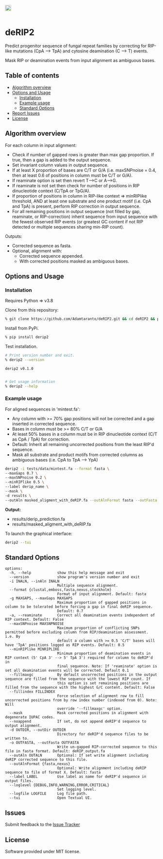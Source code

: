 <a href="https://opensource.org/licenses/MIT">
  <img src="https://img.shields.io/badge/License-MIT-yellow.svg" align="left" height="20"/>
</a>

<br clear="right"/>
<br clear="left"/>

# deRIP2

Predict progenitor sequence of fungal repeat families by correcting for RIP-like mutations
(CpA --> TpA) and cytosine deamination (C --> T) events.

Mask RIP or deamination events from input alignment as ambiguous bases.

## Table of contents

- [Algorithm overview](#algorithm-overview)
- [Options and Usage](#options-and-usage)
  - [Installation](#installation)
  - [Example usage](#example-usage)
  - [Standard Options](#standard-options)
- [Report Issues](#issues)
- [License](#license)

## Algorithm overview

For each column in input alignment:

- Check if number of gapped rows is greater than max gap proportion. If true, then a gap is added to the output sequence.
- Set invariant column values in output sequence.
- If at least X proportion of bases are C/T or G/A (i.e. maxSNPnoise = 0.4, then at least 0.6 of positions in column must be C/T or G/A).
- If reaminate option is set then revert T-->C or A-->G.
- If reaminate is not set then check for number of positions in RIP dinucleotide context (C/TpA or TpG/A).
- If proportion of positions in column in RIP-like context => minRIPlike threshold, AND at least one substrate and one product motif (i.e. CpA and TpA) is present, perform RIP correction in output sequence.
- For all remaining positions in output sequence (not filled by gap, reaminate, or RIP-correction) inherit sequence from input sequence with the fewest observed RIP events (or greatest GC content if not RIP detected or multiple sequences sharing min-RIP count).

Outputs:

- Corrected sequence as fasta.
- Optional, alignment with:
  - Corrected sequence appended.
  - With corrected positions masked as ambiguous bases.

## Options and Usage

### Installation

Requires Python => v3.8

Clone from this repository:

```bash
% git clone https://github.com/Adamtaranto/deRIP2.git && cd deRIP2 && pip install -e '.[tests]'
```

Install from PyPi.

```bash
% pip install derip2
```

Test installation.

```bash
# Print version number and exit.
% derip2 --version

derip2 v0.1.0


# Get usage information
% derip2 --help
```

### Example usage

For aligned sequences in 'mintest.fa':

- Any column with >= 70% gap positions will not be corrected and a gap inserted in corrected sequence.
- Bases in column must be >= 80% C/T or G/A
- At least 50% bases in a column must be in RIP dinucleotide context (C/T as CpA / TpA) for correction.
- Default: Inherit all remaining uncorrected positions from the least RIP'd sequence.
- Mask all substrate and product motifs from corrected columns as ambiguous bases (i.e. CpA to TpA --> YpA)

```bash
derip2 -i tests/data/mintest.fa --format fasta \
--maxGaps 0.7 \
--maxSNPnoise 0.2 \
--minRIPlike 0.5 \
--label derip_name \
--mask \
-d results \
--outAln masked_aligment_with_deRIP.fa --outAlnFormat fasta --outFasta derip_prediction.fa
```

**Output:**

- results/derip_prediction.fa
- results/masked_aligment_with_deRIP.fa

To launch the graphical interface:

```bash
derip2 --tui
```

## Standard Options

```code
options:
  -h, --help            show this help message and exit
  --version             show program's version number and exit
  -i INALN, --inAln INALN
                        Multiple sequence alignment.
  --format {clustal,emboss,fasta,nexus,stockholm}
                        Format of input alignment. Default: fasta
  -g MAXGAPS, --maxGaps MAXGAPS
                        Maximum proportion of gapped positions in column to be tolerated before forcing a gap in final deRIP sequence.
                        Default: 0.7
  -a, --reaminate       Correct all deamination events independent of RIP context. Default: False
  --maxSNPnoise MAXSNPNOISE
                        Maximum proportion of conflicting SNPs permitted before excluding column from RIP/deamination assessment. i.e. By
                        default a column with >= 0.5 'C/T' bases will have 'TpA' positions logged as RIP events. Default: 0.5
  --minRIPlike MINRIPLIKE
                        Minimum proportion of deamination events in RIP context (5' CpA 3' --> 5' TpA 3') required for column to deRIP'd in
                        final sequence. Note: If 'reaminate' option is set all deamination events will be corrected. Default 0.1
  --fillmaxgc           By default uncorrected positions in the output sequence are filled from the sequence with the lowest RIP count. If
                        this option is set remaining positions are filled from the sequence with the highest G/C content. Default: False
  --fillindex FILLINDEX
                        Force selection of alignment row to fill uncorrected positions from by row index number (indexed from 0). Note: Will
                        override '--fillmaxgc' option.
  --mask                Mask corrected positions in alignment with degenerate IUPAC codes.
  --noappend            If set, do not append deRIP'd sequence to output alignment.
  -d OUTDIR, --outDir OUTDIR
                        Directory for deRIP'd sequence files to be written to.
  -o OUTFASTA, --outFasta OUTFASTA
                        Write un-gapped RIP-corrected sequence to this file in fasta format. Default: deRIP_output.fa
  --outAln OUTALN       Optional: If set write alignment including deRIP corrected sequence to this file.
  --outAlnFormat {fasta,nexus}
                        Optional: Write alignment including deRIP sequence to file of format X. Default: fasta
  --label LABEL         Use label as name for deRIP'd sequence in output files.
  --loglevel {DEBUG,INFO,WARNING,ERROR,CRITICAL}
                        Set logging level.
  --logfile LOGFILE     Log file path.
  --tui                 Open Textual UI.
```

## Issues

Submit feedback to the [Issue Tracker](https://github.com/Adamtaranto/deRIP2/issues)

## License

Software provided under MIT license.
